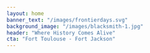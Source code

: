```yaml
---
layout: home
banner_text: "/images/frontierdays.svg"
background_image: "/images/blacksmith-1.jpg"
header: "Where History Comes Alive"
cta: "Fort Toulouse - Fort Jackson"
---
```

